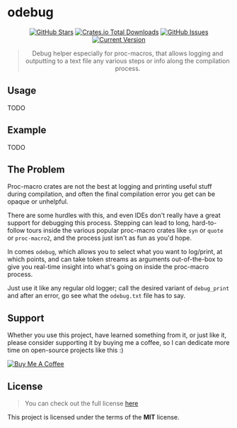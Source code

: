 odebug
============
<div style="text-align: center;">

[![GitHub Stars](https://img.shields.io/github/stars/orgrinrt/odebug.svg)](https://github.com/orgrinrt/odebug/stargazers)
[![Crates.io Total Downloads](https://img.shields.io/crates/d/odebug)](https://crates.io/crates/odebug)
[![GitHub Issues](https://img.shields.io/github/issues/orgrinrt/odebug.svg)](https://github.com/orgrinrt/odebug/issues)
[![Current Version](https://img.shields.io/badge/version-0.0.1-red.svg)](https://github.com/orgrinrt/odebug)

> Debug helper especially for proc-macros, that allows logging and outputting to a text file any various steps
> or info along the compilation process.

</div>

## Usage

TODO

## Example

TODO

## The Problem

Proc-macro crates are not the best at logging and printing useful stuff during compilation, and
often the final compilation error you get can be opaque or unhelpful.

There are some hurdles with this, and even IDEs don't really have a great support for debugging
this process. Stepping can lead to long, hard-to-follow tours inside the various popular proc-macro
crates like `syn` or `quote` or `proc-macro2`, and the process just isn't as fun as you'd hope.

In comes `odebug`, which allows you to select what you want to log/print, at which points, and
can take token streams as arguments out-of-the-box to give you real-time insight into what's going
on inside the proc-macro process.

Just use it like any regular old logger; call the desired variant of `debug_print` and after an error,
go see what the `odebug.txt` file has to say.

## Support

Whether you use this project, have learned something from it, or just like it, please consider supporting it by buying
me a coffee, so I can dedicate more time on open-source projects like this :)

<a href="https://buymeacoffee.com/orgrinrt" target="_blank"><img src="https://www.buymeacoffee.com/assets/img/custom_images/orange_img.png" alt="Buy Me A Coffee" style="height: auto !important;width: auto !important;" ></a>

## License

> You can check out the full license [here](https://github.com/orgrinrt/odebug/blob/master/LICENSE)

This project is licensed under the terms of the **MIT** license.
